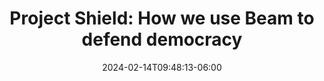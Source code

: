 ---
title: 'Project Shield: How we use Beam to defend democracy'
date: 2024-02-14T09:48:13-06:00
speakers:
 - Marc Howard
time_start: 2024-04-10T15:30:00.000Z
time_end:   2024-04-10T15:50:00.000Z
video: https://youtu.be/GyUzwJ_SF38
weight: 1

---